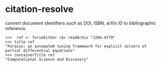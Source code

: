 citation-resolve
================

convert document identifiers such as DOI, ISBN, arXiv ID to bibliographic reference.

```
>>>  ref <- forceEither <$> readArXiv "1204.4779"
>>> title ref
"Paraiso: an automated tuning framework for explicit solvers of partial differential equations"
>>> containerTitle ref
"Computational Science and Discovery"
```
